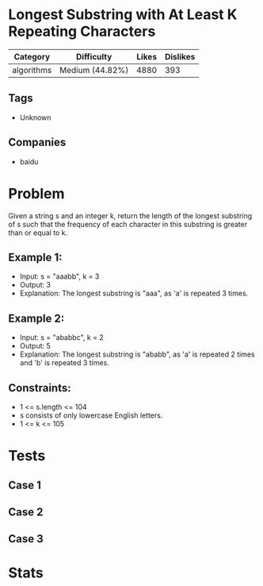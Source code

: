 # Longest Substring with At Least K Repeating Characters
| Category | Difficulty | Likes | Dislikes
| -------- | ---------- | ----- | --------
| algorithms | Medium (44.82%) | 4880 | 393

## Tags
- Unknown

## Companies
- baidu

# Problem
Given a string s and an integer k, return the length of the longest substring of s such that the frequency of each character in this substring is greater than or equal to k.

## Example 1:
- Input: s = "aaabb", k = 3
- Output: 3
- Explanation: The longest substring is "aaa", as 'a' is repeated 3 times.

## Example 2:
- Input: s = "ababbc", k = 2
- Output: 5
- Explanation: The longest substring is "ababb", as 'a' is repeated 2 times and 'b' is repeated 3 times.

## Constraints:
- 1 <= s.length <= 104
- s consists of only lowercase English letters.
- 1 <= k <= 105

# Tests
## Case 1


## Case 2


## Case 3


# Stats